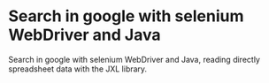 #  Search in google with selenium WebDriver and Java
 Search in google with selenium WebDriver and Java, reading directly spreadsheet data with the JXL library.
 
